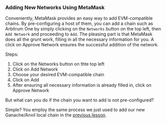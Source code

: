 ### Adding New Networks Using MetaMask

Conveniently, MetaMask provides an easy way to add EVM-compatible chains. By pre-configuring a host of them, you can add a chain such as Arbitrum One by simply clicking on the `Networks` button on the top left, then `Add Network` and proceeding to `Add`. The pleasing part is that MetaMask does all the grunt work, filling in all the necessary information for you. A click on Approve Network ensures the successful addition of the network.

Steps:

1. Click on the Networks button on thte top left
2. Click on Add Network
3. Choose your desired EVM-compatible chain
4. Click on Add
5. After ensuring all necessary information is already filled in, click on Approve Network

But what can you do if the chain you want to add is not pre-configured?

Simple? You employ the same process we just used to add our new Ganache/Anvil local chain in the [previous lesson](https://updraft.cyfrin.io/courses/foundry/foundry-simple-storage/deploy-smart-contract-locally).